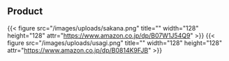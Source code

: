 ## Product

{{< figure src="/images/uploads/sakana.png" title="" width="128" height="128" attr="https://www.amazon.co.jp/dp/B07W1J54Q9" >}}
{{< figure src="/images/uploads/usagi.png" title="" width="128" height="128" attr="https://www.amazon.co.jp/dp/B0814K9FJB" >}}

